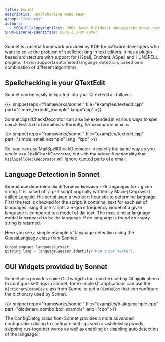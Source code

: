 ```yaml
---
title: Sonnet
description: Spellchecking made easy
group: "features"
authors:
  - SPDX-FileCopyrightText: 2006 Jacob R Rideout <kde@jacobrideout.net>
SPDX-License-Identifier: LGPL-2.0-or-later
---
```


Sonnet is a useful framework provided by KDE for software developers who
want to solve the problem of spellchecking in text editors. It has a plugin
based architecture with support for HSpell, Enchant, ASpell and HUNSPELL
plugins. It even supports automated language detection, based on a combination
of different algorithms.

## Spellchecking in your QTextEdit

Sonnet can be easily integrated into your QTextEdit as follows:

{{< snippet repo="frameworks/sonnet" file="examples/textedit.cpp" part="simple_textedit_example" lang="cpp" >}}

Sonnet::SpellCheckDecorator can also be extended in various ways to spell check text
that is formatted differently, for example in emails.

{{< snippet repo="frameworks/sonnet" file="examples/textedit.cpp" part="simple_email_example" lang="cpp" >}}

So, you can use MailSpellCheckDecorator in exactly the same way as you would
use SpellCheckDecorator, but with the added functionality that `MailSpellCheckDecorator`
will ignore quoted parts of a email.

## Language Detection in Sonnet

Sonnet can determine the difference between ~75 languages for a given string.
It is based off a perl script originally written by Maciej Ceglowski called
Languid. His script used a two-part heuristic to determine language. First
the text is checked for the scripts it contains, next for each set of languages
using those scripts a n-gram frequency model of a given language is compared to
a model of the text. The most similar language model is assumed to be the language.
If no language is found an empty string is returned.

Here you see a simple example of language detection using the GuessLanguage class from Sonnet:

```cpp
GuessLanguage languageGuesser;
QString lang = languageGuesser.identify("Mon super texte");
```

## GUI Widgets provided by Sonnet

Sonnet also provides some GUI widgets that can be used by Qt applications
to configure settings in Sonnet; for example Qt applications can use the
`DictionaryComboBox` class from Sonnet to get a `QComboBox` that can configure
the dictionary used by Sonnet.

{{< snippet repo="frameworks/sonnet" file="examples/dialogexample.cpp" part="dictionary_combo_box_example" lang="cpp" >}}

The ConfigDialog class from Sonnet provides a more advanced configuration
dialog to configure settings such as whitelisting words, skipping run-together
words as well as enabling or disabling auto detection of the language.
